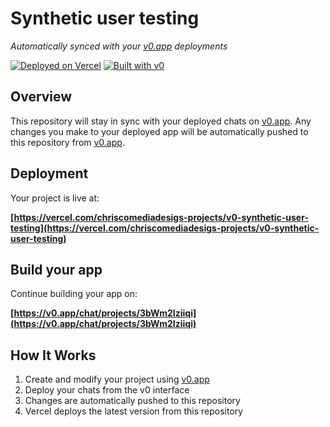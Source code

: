 # Synthetic user testing

*Automatically synced with your [v0.app](https://v0.app) deployments*

[![Deployed on Vercel](https://img.shields.io/badge/Deployed%20on-Vercel-black?style=for-the-badge&logo=vercel)](https://vercel.com/chriscomediadesigs-projects/v0-synthetic-user-testing)
[![Built with v0](https://img.shields.io/badge/Built%20with-v0.app-black?style=for-the-badge)](https://v0.app/chat/projects/3bWm2Iziiqi)

## Overview

This repository will stay in sync with your deployed chats on [v0.app](https://v0.app).
Any changes you make to your deployed app will be automatically pushed to this repository from [v0.app](https://v0.app).

## Deployment

Your project is live at:

**[https://vercel.com/chriscomediadesigs-projects/v0-synthetic-user-testing](https://vercel.com/chriscomediadesigs-projects/v0-synthetic-user-testing)**

## Build your app

Continue building your app on:

**[https://v0.app/chat/projects/3bWm2Iziiqi](https://v0.app/chat/projects/3bWm2Iziiqi)**

## How It Works

1. Create and modify your project using [v0.app](https://v0.app)
2. Deploy your chats from the v0 interface
3. Changes are automatically pushed to this repository
4. Vercel deploys the latest version from this repository